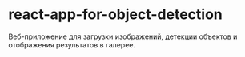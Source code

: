 # react-app-for-object-detection
Веб-приложение для загрузки изображений, детекции объектов и отображения результатов в галерее.
